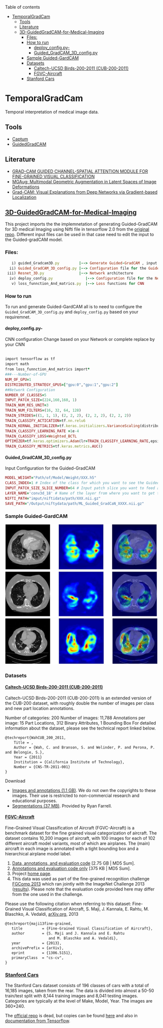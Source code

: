 Table of contents
- [TemporalGradCam](#temporalgradcam)
  - [Tools](#tools)
  - [Literature](#literature)
  - [3D-GuidedGradCAM-for-Medical-Imaging](#3d-guidedgradcam-for-medical-imaging)
    - [Files:](#files)
    - [How to run](#how-to-run)
      - [deploy\_config.py-](#deploy_configpy-)
      - [Guided\_GradCAM\_3D\_config.py](#guided_gradcam_3d_configpy)
    - [Sample Guided-GardCAM](#sample-guided-gardcam)
    - [Datasets](#datasets)
      - [Caltech-UCSD Birds-200-2011 (CUB-200-2011)](#caltech-ucsd-birds-200-2011-cub-200-2011)
      - [FGVC-Aircraft](#fgvc-aircraft)
    - [Stanford Cars](#stanford-cars)

# TemporalGradCam
Temporal interpretation of medical image data.


## Tools 
* [Captum](https://captum.ai/)
* [GuidedGradCAM](https://github.com/fitushar/3D-GuidedGradCAM-for-Medical-Imaging)

## Literature

* [GRAD-CAM GUIDED CHANNEL-SPATIAL ATTENTION MODULE FOR FINE-GRAINED VISUAL CLASSIFICATION](https://ieeexplore.ieee.org/iel7/9596063/9596068/09596481.pdf)
* [MGAug: Multimodal Geometric Augmentation in Latent Spaces of Image Deformations](https://arxiv.org/pdf/2312.13440.pdf)
* [Grad-CAM: Visual Explanations from Deep Networks via Gradient-based Localization](https://arxiv.org/pdf/1610.02391.pdf)

## [3D-GuidedGradCAM-for-Medical-Imaging](https://github.com/fitushar/3D-GuidedGradCAM-for-Medical-Imaging)
This project imports the the implemnetation of generating Guided-GradCAM for 3D medical Imaging using Nifti file in tensorflow 2.0 from the [original repo](https://github.com/fitushar/3D-GuidedGradCAM-for-Medical-Imaging). Different input files can be used in that case need to edit the input to the Guided-gradCAM model.

### Files:
```ruby  
   i) guided_Gradcam3D.py         |--> Generate Guided-GradCAM , input and output nifti data
  ii) Guided_GradCAM_3D_config.py |--> Configuration file for the Guided-GradCAM, Modify based on your need
 iii) Resnet_3D.py                |--> Network architecture
  iv) deploy_config.py               |--> Configuration file for the Network, Modify based on your need
   v) loss_funnction_And_matrics.py  |--> Loss functions for CNN
```     
### How to run

To run and generate Guided-GardCAM all is to need to configure the `Guided_GradCAM_3D_config.py` and `deploy_config.py`  based on your requiremnet.

#### deploy_config.py-
CNN configuration Change based on your Network or complete replace by your CNN
```ruby

import tensorflow as tf
import math
from loss_funnction_And_matrics import*
###---Number-of-GPU
NUM_OF_GPU=1
DISTRIIBUTED_STRATEGY_GPUS=["gpu:0","gpu:1","gpu:2"]
##Network Configuration
NUMBER_OF_CLASSES=5
INPUT_PATCH_SIZE=(224,160,160, 1)
TRAIN_NUM_RES_UNIT=3
TRAIN_NUM_FILTERS=(16, 32, 64, 128)
TRAIN_STRIDES=((1, 1, 1), (2, 2, 2), (2, 2, 2), (2, 2, 2))
TRAIN_CLASSIFY_ACTICATION=tf.nn.relu6
TRAIN_KERNAL_INITIALIZER=tf.keras.initializers.VarianceScaling(distribution='uniform')
TRAIN_CLASSIFY_LEARNING_RATE =1e-4
TRAIN_CLASSIFY_LOSS=Weighted_BCTL
OPTIMIZER=tf.keras.optimizers.Adam(lr=TRAIN_CLASSIFY_LEARNING_RATE,epsilon=1e-5)
TRAIN_CLASSIFY_METRICS=tf.keras.metrics.AUC()
```

#### Guided_GradCAM_3D_config.py
Input Configuration for the Guided-GradCAM
```ruby
MODEL_WEIGHT="Path/of/Model/Weight/XXX.h5"
CLASS_INDEX=1 # Index of the class for which you want to see the Guided-gradcam
INPUT_PATCH_SIZE_SLICE_NUMBER=64 # Input patch slice you want to feed at a time
LAYER_NAME='conv3d_18' # Name of the layer from where you want to get the Guided-GradCAM
NIFTI_PATH="imput/niftidata/path/XXX.nii.gz"
SAVE_PATH="/Output/niftydata/path/ML_Guided_GradCaN_XXXX.nii.gz"
```

### Sample Guided-GardCAM

![SAMPLE Guided-GradCAM1](/figures/example1.PNG)
![SAMPLE Guided-GradCAM2](/figures/example2.PNG)
![SAMPLE Guided-GradCAM3](/figures/example3.PNG)

### Datasets
#### [Caltech-UCSD Birds-200-2011 (CUB-200-2011)](https://www.vision.caltech.edu/datasets/cub_200_2011/)

Caltech-UCSD Birds-200-2011 (CUB-200-2011) is an extended version of the CUB-200 dataset, with roughly double the number of images per class and new part location annotations.

Number of categories: 200
Number of images: 11,788
Annotations per image: 15 Part Locations, 312 Binary Attributes, 1 Bounding Box
For detailed information about the dataset, please see the technical report linked below. 

```
@techreport{WahCUB_200_2011,
	Title = ,
	Author = {Wah, C. and Branson, S. and Welinder, P. and Perona, P. and Belongie, S.},
	Year = {2011}
	Institution = {California Institute of Technology},
	Number = {CNS-TR-2011-001}
}
```

Download
* [Images and annotations (1.1 GB)](https://data.caltech.edu/records/20098). We do not own the copyrights to these images. Their use is restricted to non-commercial research and educational purposes.
* [Segmentations (37 MB)](https://data.caltech.edu/records/20097). Provided by Ryan Farrell.

#### [FGVC-Aircraft](https://www.robots.ox.ac.uk/~vgg/data/fgvc-aircraft/)

Fine-Grained Visual Classification of Aircraft (FGVC-Aircraft) is a benchmark dataset for the fine grained visual categorization of aircraft. The dataset contains 10,200 images of aircraft, with 100 images for each of 102 different aircraft model variants, most of which are airplanes. The (main) aircraft in each image is annotated with a tight bounding box and a hierarchical airplane model label.

1. [Data, annotations, and evaluation code](https://www.robots.ox.ac.uk/~vgg/data/fgvc-aircraft/archives/fgvc-aircraft-2013b.tar.gz) [2.75 GB | MD5 Sum].
2. [Annotations and evaluation code only](https://www.robots.ox.ac.uk/~vgg/data/fgvc-aircraft/archives/fgvc-aircraft-2013b-annotations.tar.gz) [375 KB | MD5 Sum].
3. Project [home page](http://www.robots.ox.ac.uk/~vgg/data/fgvc-aircraft/).
4. This data was used as part of the fine-grained recognition challenge [FGComp 2013](https://sites.google.com/site/fgcomp2013/) which ran jointly with the ImageNet Challenge 2013 ([results](https://sites.google.com/site/fgcomp2013/results)). Please note that the evaluation code provided here may differ from the one used in the challenge.

Please use the following citation when referring to this dataset: Fine-Grained Visual Classification of Aircraft, S. Maji, J. Kannala, E. Rahtu, M. Blaschko, A. Vedaldi, [arXiv.org](http://arxiv.org/abs/1306.5151), 2013
```
@techreport{maji13fine-grained,
   title         = {Fine-Grained Visual Classification of Aircraft},
   author        = {S. Maji and J. Kannala and E. Rahtu
                    and M. Blaschko and A. Vedaldi},
   year          = {2013},
   archivePrefix = {arXiv},
   eprint        = {1306.5151},
   primaryClass  = "cs-cv",
}
```

### [Stanford Cars](https://paperswithcode.com/dataset/stanford-cars)

The Stanford Cars dataset consists of 196 classes of cars with a total of 16,185 images, taken from the rear. The data is divided into almost a 50-50 train/test split with 8,144 training images and 8,041 testing images. Categories are typically at the level of Make, Model, Year. The images are 360×240.

The [official repo](https://ai.stanford.edu/~jkrause/cars/car_dataset.html) is dead, but copies can be found [here](https://www.kaggle.com/datasets/jutrera/stanford-car-dataset-by-classes-folder) and also in [documentation from Tensorflow](https://www.tensorflow.org/datasets/catalog/cars196). 